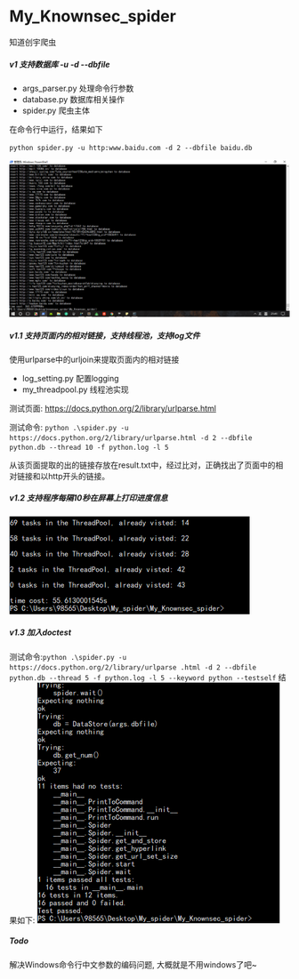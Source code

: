 # My_Knownsec_spider

知道创宇爬虫
##### v1 支持数据库 -u -d --dbfile
- args_parser.py 处理命令行参数
- database.py 数据库相关操作
- spider.py 爬虫主体

在命令行中运行，结果如下

`python spider.py -u http:www.baidu.com -d 2 --dbfile baidu.db`

![baidu](img/baidu.png)

##### v1.1 支持页面内的相对链接，支持线程池，支持log文件
使用urlparse中的urljoin来提取页面内的相对链接
- log_setting.py 配置logging
- my_threadpool.py 线程池实现

测试页面: https://docs.python.org/2/library/urlparse.html

测试命令: `python .\spider.py -u https://docs.python.org/2/library/urlparse.html -d 2 --dbfile python.db --thread 10 -f python.log -l 5`

从该页面提取的出的链接存放在result.txt中，经过比对，正确找出了页面中的相对链接和以http开头的链接。

##### v1.2 支持程序每隔10秒在屏幕上打印进度信息
![img](img/10.png)
##### v1.3 加入doctest
测试命令:`python .\spider.py -u https://docs.python.org/2/library/urlparse
.html -d 2 --dbfile python.db --thread 5 -f python.log -l 5 --keyword python --testself`
结果如下:
![test](img/test.png)

##### Todo
解决Windows命令行中文参数的编码问题, 大概就是不用windows了吧~